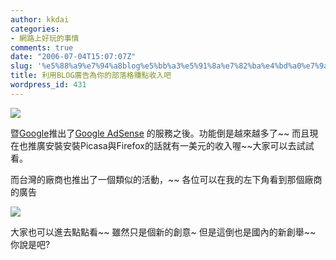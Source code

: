```yaml
---
author: kkdai
categories:
- 網路上好玩的事情
comments: true
date: "2006-07-04T15:07:07Z"
slug: '%e5%88%a9%e7%94%a8blog%e5%bb%a3%e5%91%8a%e7%82%ba%e4%bd%a0%e7%9a%84%e9%83%a8%e8%90%bd%e6%a0%bc%e8%b3%ba%e9%bb%9e%e6%94%b6%e5%85%a5%e5%90%a7'
title: 利用BLOG廣告為你的部落格賺點收入吧
wordpress_id: 431
---
```


[![](https://www.google.com/adsense/images/google_sm.gif)](https://www.google.com/adsense/home)

暨[Google](http://google.com)推出了[Google AdSense](https://www.google.com/adsense) 的服務之後。功能倒是越來越多了~~ 而且現在也推廣安裝安裝Picasa與Firefox的話就有一美元的收入喔~~大家可以去試試看。

而台灣的廠商也推出了一個類似的活動，~~ 各位可以在我的左下角看到那個廠商的廣告

[![](http://www.bloggerads.net/images/blog2.gif)](http://ad1.bloggerads.net/1755639781.4vsCEEuG/20060704000015/20060320000001/click.aspx)

大家也可以進去點點看~~ 雖然只是個新的創意~ 但是這倒也是國內的新創舉~~ 你說是吧?
